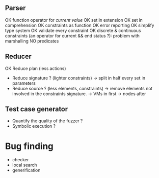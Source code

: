 ## Parser
OK function operator for *current value*
OK set in extension
OK set in comprehension
OK constraints as function
OK error reporting
OK simplify type system
OK validate every constraint
OK discrete & continuous constraints (an operator for current && end status ?): problem with marshalling
NO predicates

## Reducer ##
OK Reduce plan (less actions)
- Reduce signature ? (lighter constraints)
  -> split in half every set in parameters  
- Reduce source ? (less elements, constraints)
  -> remove elements not involved in the constraints signature.
     -> VMs in first
     -> nodes after

## Test case generator
- Quantify the quality of the fuzzer ?
- Symbolic execution ?

# Bug finding
- checker
- local search
- generification
